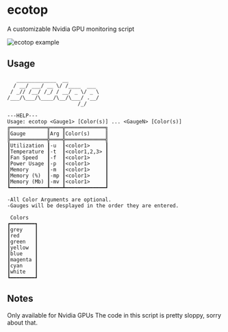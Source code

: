 # ecotop
A customizable Nvidia GPU monitoring script


![ecotop example](https://i.imgur.com/LTtT6Zm.png)

## Usage
```
   _____________  __             
  / __/ ___/ __ \/ /____  ___    
 / _// /__/ /_/ / __/ _ \/ _ \   
/___/\___/\____/\__/\___/ .__/   
                       /_/       

---HELP---
Usage: ecotop <Gauge1> [Color(s)] ... <GaugeN> [Color(s)] 
╔════════════╦════╦═════════════╗  
║Gauge       ║Arg ║Color(s)     ║  
╠════════════╬════╬═════════════╣  
┃Utilization ┃-u  ┃<color1>     ┃  
┃Temperature ┃-t  ┃<color1,2,3> ┃  
┃Fan Speed   ┃-f  ┃<color1>     ┃  
┃Power Usage ┃-p  ┃<color1>     ┃  
┃Memory      ┃-m  ┃<color1>     ┃  
┃Memory (%)  ┃-mp ┃<color1>     ┃  
┃Memory (Mb) ┃-mv ┃<color1>     ┃  
┗━━━━━━━━━━━━┻━━━━┻━━━━━━━━━━━━━┛  

-All Color Arguments are optional.
-Gauges will be desplayed in the order they are entered.

 Colors
┏━━━━━━━━┓
┃grey    ┃
┃red     ┃
┃green   ┃
┃yellow  ┃
┃blue    ┃
┃magenta ┃
┃cyan    ┃
┃white   ┃
┗━━━━━━━━┛
```
## Notes
Only available for Nvidia GPUs
The code in this script is pretty sloppy, sorry about that. 
